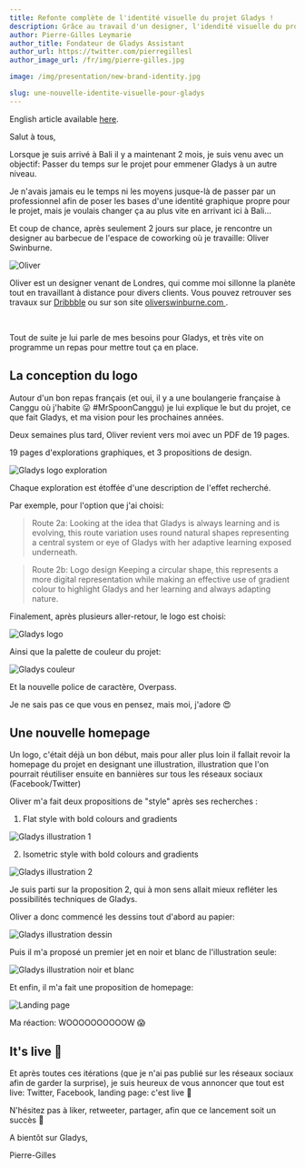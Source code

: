 ```yaml
---
title: Refonte complète de l'identité visuelle du projet Gladys !
description: Grâce au travail d'un designer, l'idendité visuelle du projet est refondue
author: Pierre-Gilles Leymarie
author_title: Fondateur de Gladys Assistant
author_url: https://twitter.com/pierregillesl
author_image_url: /fr/img/pierre-gilles.jpg

image: /img/presentation/new-brand-identity.jpg

slug: une-nouvelle-identite-visuelle-pour-gladys
---
```


English article available [here](/en/blog/a-new-brand-identity).

Salut à tous,

Lorsque je suis arrivé à Bali il y a maintenant 2 mois, je suis venu avec un objectif: Passer du temps sur le projet pour emmener Gladys à un autre niveau.

Je n'avais jamais eu le temps ni les moyens jusque-là de passer par un professionnel afin de poser les bases d'une identité graphique propre pour le projet, mais je voulais changer ça au plus vite en arrivant ici à Bali...

Et coup de chance, après seulement 2 jours sur place, je rencontre un designer au barbecue de l'espace de coworking où je travaille: Oliver Swinburne.

<!--truncate-->

<div class="row">

<div class="col-md-4">

![Oliver](../../../static/img/articles/fr/new-identity/oliver.jpg)

</div>

<div class="col-md-8">
<p>Oliver est un designer venant de Londres, qui comme moi sillonne la planète tout en travaillant à distance pour divers clients. Vous pouvez retrouver ses travaux sur <a href="http://oliverswinburne.dribbble.com/">Dribbble</a> ou sur son site <a href="https://www.oliverswinburne.com/">oliverswinburne.com </a>.</p>
</div>

</div>
<br />

Tout de suite je lui parle de mes besoins pour Gladys, et très vite on programme un repas pour mettre tout ça en place.

## La conception du logo

Autour d'un bon repas français (et oui, il y a une boulangerie française à Canggu où j'habite 😛 #MrSpoonCanggu) je lui explique le but du projet, ce que fait Gladys, et ma vision pour les prochaines années.

Deux semaines plus tard, Oliver revient vers moi avec un PDF de 19 pages.

19 pages d'explorations graphiques, et 3 propositions de design.

![Gladys logo exploration](../../../static/img/articles/fr/new-identity/logo-design-exploration.jpg)

Chaque exploration est étoffée d'une description de l'effet recherché.

Par exemple, pour l'option que j'ai choisi:

> Route 2a: Looking at the idea that Gladys is always learning and is evolving, this route variation uses round natural shapes representing a central system or eye of Gladys with her adaptive learning exposed underneath.

> Route 2b: Logo design Keeping a circular shape, this represents a more digital representation while making an effective use of gradient colour to highlight Gladys and her learning and always adapting nature.

Finalement, après plusieurs aller-retour, le logo est choisi:

![Gladys logo](../../../static/img/articles/fr/new-identity/gladys-logo.png)

Ainsi que la palette de couleur du projet:

![Gladys couleur](../../../static/img/articles/fr/new-identity/gladys-colors.jpg)

Et la nouvelle police de caractère, Overpass.

Je ne sais pas ce que vous en pensez, mais moi, j'adore 😍

## Une nouvelle homepage

Un logo, c'était déjà un bon début, mais pour aller plus loin il fallait revoir la homepage du projet en designant une illustration, illustration que l'on pourrait réutiliser ensuite en bannières sur tous les réseaux sociaux (Facebook/Twitter)

Oliver m'a fait deux propositions de "style" après ses recherches :

1. Flat style with bold colours and gradients

![Gladys illustration 1](../../../static/img/articles/fr/new-identity/gladys-illustration-style-1.jpg)

2. Isometric style with bold colours and gradients

![Gladys illustration 2](../../../static/img/articles/fr//new-identity/gladys-illustration-style-2.jpg)

Je suis parti sur la proposition 2, qui à mon sens allait mieux refléter les possibilités techniques de Gladys.

Oliver a donc commencé les dessins tout d'abord au papier:

![Gladys illustration dessin](../../../static/img/articles/fr/new-identity/gladys-illustration-draw.jpg)

Puis il m'a proposé un premier jet en noir et blanc de l'illustration seule:

![Gladys illustration noir et blanc](../../../static/img/articles/fr/new-identity/black-and-white.jpg)

Et enfin, il m'a fait une proposition de homepage:

![Landing page](../../../static/img/articles/fr/new-identity/gladys-landing-page.jpg)

Ma réaction: WOOOOOOOOOOW 😱

## It's live 🚀

Et après toutes ces itérations (que je n'ai pas publié sur les réseaux sociaux afin de garder la surprise), je suis heureux de vous annoncer que tout est live: Twitter, Facebook, landing page: c'est live 🚀

N'hésitez pas à liker, retweeter, partager, afin que ce lancement soit un succès 🎉

A bientôt sur Gladys,

Pierre-Gilles
